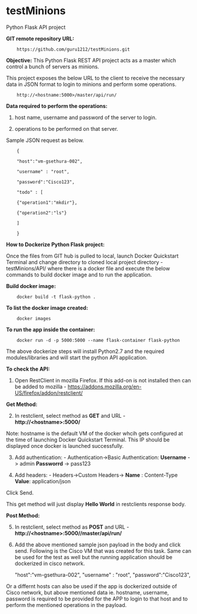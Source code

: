 # testMinions
Python Flask API project

**GIT remote repository URL:**

		https://github.com/guru1212/testMinions.git

**Objective:** This Python Flask REST API project acts as a master which control a bunch of servers as minions.

This project exposes the below URL to the client to receive the necessary data in JSON format to login to minions and perform some operations.

		http://<hostname:5000>/master/api/run/

**Data required to perform the operations:**

1) host name, username and password of the server to login.

2) operations to be performed on that server.

Sample JSON request as below.


		{

		"host":"vm-gsethura-002",

		"username" : "root",

		"password":"Cisco123",

		"todo" : [

		{"operation1":"mkdir"},

		{"operation2":"ls"}

		]

		}

**How to Dockerize Python Flask project:**

Once the files from GIT hub is pulled to local, launch Docker Quickstart Terminal and change directory to cloned local project directory - testMinions/API/ where there is a docker file and execute the below commands to build docker image and to run the application.

**Build docker image:** 

		docker build -t flask-python .

**To list the docker image created:** 

		docker images

**To run the app inside the container:** 

		docker run -d -p 5000:5000 --name flask-container flask-python

The above dockerize steps will install Python2.7 and the required modules/libraries and will start the python API application.

**To check the API:**
1) Open RestClient in mozilla Firefox. If this add-on is not installed then can be added to mozilla - https://addons.mozilla.org/en-US/firefox/addon/restclient/

**Get Method:**

2) In restclient, select method as **GET** and URL - **http://\<hostname\>:5000/**

  Note: hostname is the default VM of the docker whcih gets configured at the time of launching Docker Quickstart Terminal. This IP should be displayed once docker is launched successfully. 

3) Add authentication: - Authentication->Basic Authentication: **Username** -> admin **Passworrd** -> pass123

4) Add headers: - Headers->Custom Headers-> **Name** : Content-Type **Value**: application/json

Click Send.

This get method will just display **Hello World** in restclients response body.

**Post Method:**

5) In restclient, select method as **POST** and URL - **http://\<hostname\>:5000//master/api/run/**

6) Add the above mentioned sample json payload in the body and click send. Following is the Cisco VM that was created for this task. Same can be used for the test as well but the running application should be dockerized in cisco network.

  	"host":"vm-gsethura-002",
	"username" : "root",
	"password":"Cisco123",

Or a differnt hosts can also be used if the app is dockerized outside of Cisco network, but above mentioned data ie. hostname, username, password is required to be provided for the APP to login to that host and to perform the mentioned operations in the payload.
